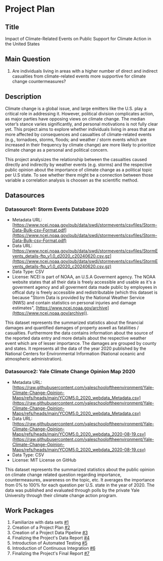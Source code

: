 # Project Plan

## Title
<!-- Give your project a short title. -->
Impact of Climate-Related Events on Public Support for Climate Action in the United States

## Main Question

<!-- Think about one main question you want to answer based on the data. -->
1. Are individuals living in areas with a higher number of direct and indirect casualties from climate-related events more supportive for climate change countermeasures?


## Description

<!-- Describe your data science project in max. 200 words. Consider writing about why and how you attempt it. -->
Climate change is a global issue, and large emitters like the U.S. play a critical role in addressing it. However, political division complicates action, as major parties have opposing views on climate change. The median voter’s stance varies significantly, and personal motivations is not fully clear yet. This project aims to explore whether individuals living in areas that are more affected by consequences and casualties of climate-related events (e.g., tornadoes, storms, floods; and weather / storm events which are increased in their frequency by climate change) are more likely to prioritize climate change as a personal and political concern.

This project analysizes the relationship between the casualties caused directly and indirectly by weather events (e.g. storms) and the respective public opinion about the importance of climate change as a political topic per U.S state. To see whether there might be a connection between those variable a correlation analysis is choosen as the scientific method.

## Datasources

<!-- Describe each datasources you plan to use in a section. Use the prefic "DatasourceX" where X is the id of the datasource. -->

### Datasource1: Storm Events Database 2020
* Metadata URL: [https://www.ncei.noaa.gov/pub/data/swdi/stormevents/csvfiles/Storm-Data-Bulk-csv-Format.pdf](https://www.ncei.noaa.gov/pub/data/swdi/stormevents/csvfiles/Storm-Data-Bulk-csv-Format.pdf)
* Data URL: [https://www.ncei.noaa.gov/pub/data/swdi/stormevents/csvfiles/StormEvents_details-ftp_v1.0_d2020_c20240620.csv.gz](https://www.ncei.noaa.gov/pub/data/swdi/stormevents/csvfiles/StormEvents_details-ftp_v1.0_d2020_c20240620.csv.gz)
* Data Type: CSV
* License: NCEI is part of NOAA, an U.S.A Goverment agency. The NOAA website states that all their data is freely accessible and usable as it's a goverment agency and all goverment data made public by employees in offical duty is freely accessible and redistributable (which this dataset is because "Storm Data is provided by the National Weather Service (NWS) and contain statistics on personal injuries and damage estimates", [https://www.ncei.noaa.gov/archive](https://www.ncei.noaa.gov/archive)).

This dataset represents the summarized statistics about the financial damages and quantified damages of property aswell as fataliities / casualties. Furthermore the data contains information about the source of the reported data entry and more details about the respective weather event which are of lesser importance. The damages are grouped by county and states. It represents all the data of the year 2020 published by the National Centers for Environmental Information (National oceanic and atmospheric administration).

### Datasource2: Yale Climate Change Opinion Map 2020
* Metadata URL: [https://raw.githubusercontent.com/yaleschooloftheenvironment/Yale-Climate-Change-Opinion-Maps/refs/heads/main/YCOM5.0_2020_webdata_Metadata.csv](https://raw.githubusercontent.com/yaleschooloftheenvironment/Yale-Climate-Change-Opinion-Maps/refs/heads/main/YCOM5.0_2020_webdata_Metadata.csv)
* Data URL: [https://raw.githubusercontent.com/yaleschooloftheenvironment/Yale-Climate-Change-Opinion-Maps/refs/heads/main/YCOM5.0_2020_webdata_2020-08-19.csv](https://raw.githubusercontent.com/yaleschooloftheenvironment/Yale-Climate-Change-Opinion-Maps/refs/heads/main/YCOM5.0_2020_webdata_2020-08-19.csv)
* Data Type: CSV
* License: MIT License on GitHub

This dataset represents the summarized statistics about the public opinion on climate change related question regarding importance, countermeasures, awareness on the topic, etc. It averages the importance from 0% to 100% for each question per U.S. state in the year of 2020. The data was published and evaluated through polls by the private Yale University through their climate change action program.

## Work Packages

<!-- List of work packages ordered sequentially, each pointing to an issue with more details. -->

1. Familiarize with data sets  [#1][i1]
2. Creation of a Project Plan  [#2][i2]
3. Creation of a Project Data Pipeline  [#3][i3]
4. Finalizing the Project's Data Report  [#4][i4]
5. Introduction of Automated Testing  [#5][i5]
6. Introduction of Continuous Integration  [#6][i6]
7. Finalizing the Project's Final Report  [#7][i7]

[i1]: https://github.com/fe27hity/made-template/issues/1
[i2]: https://github.com/fe27hity/made-template/issues/2
[i3]: https://github.com/fe27hity/made-template/issues/3
[i4]: https://github.com/fe27hity/made-template/issues/4
[i5]: https://github.com/fe27hity/made-template/issues/5
[i6]: https://github.com/fe27hity/made-template/issues/6
[i7]: https://github.com/fe27hity/made-template/issues/7
